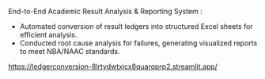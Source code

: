 End-to-End Academic Result Analysis & Reporting System : 
  - Automated conversion of result ledgers into structured Excel sheets for efficient analysis. 
  - Conducted root cause analysis for failures, generating visualized reports to meet NBA/NAAC standards.

https://ledgerconversion-8lrtydwtxjcx8quarqprp2.streamlit.app/

